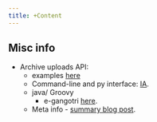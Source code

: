 ```yaml
---
title: +Content
---
```


## Misc info  
* Archive uploads API:
  * examples [here](https://github.com/vmbrasseur/IAS3API/blob/master/examples/README.md)
  * Command-line and py interface: [IA](https://github.com/jjjake/internetarchive).
  * java/ Groovy
      * e-gangotri [here](https://github.com/eGangotri/eGangotri/blob/master/src/com/egangotri/upload/archive/UploadToArchive.groovy).
  * Meta info - [summary blog post](http://blog.archive.org/developers/).
